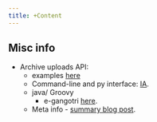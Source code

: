 ```yaml
---
title: +Content
---
```


## Misc info  
* Archive uploads API:
  * examples [here](https://github.com/vmbrasseur/IAS3API/blob/master/examples/README.md)
  * Command-line and py interface: [IA](https://github.com/jjjake/internetarchive).
  * java/ Groovy
      * e-gangotri [here](https://github.com/eGangotri/eGangotri/blob/master/src/com/egangotri/upload/archive/UploadToArchive.groovy).
  * Meta info - [summary blog post](http://blog.archive.org/developers/).
